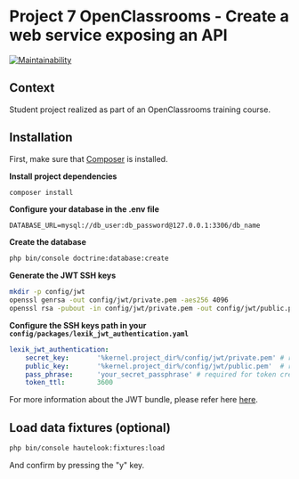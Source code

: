 # Project 7 OpenClassrooms - Create a web service exposing an API

[![Maintainability](https://api.codeclimate.com/v1/badges/98be662baf14115d9a0d/maintainability)](https://codeclimate.com/github/FloStn/P7/maintainability)

## Context

Student project realized as part of an OpenClassrooms training course.

## Installation

First, make sure that [Composer](https://getcomposer.org) is installed.

**Install project dependencies**

``` bash
composer install
```
**Configure your database in the .env file**

``` env
DATABASE_URL=mysql://db_user:db_password@127.0.0.1:3306/db_name
```

**Create the database**

``` bash
php bin/console doctrine:database:create
```
**Generate the JWT SSH keys**

``` bash
mkdir -p config/jwt
openssl genrsa -out config/jwt/private.pem -aes256 4096
openssl rsa -pubout -in config/jwt/private.pem -out config/jwt/public.pem
```
**Configure the SSH keys path in your `config/packages/lexik_jwt_authentication.yaml`**

``` yaml
lexik_jwt_authentication:
    secret_key:       '%kernel.project_dir%/config/jwt/private.pem' # required for token creation
    public_key:       '%kernel.project_dir%/config/jwt/public.pem'  # required for token verification
    pass_phrase:      'your_secret_passphrase' # required for token creation, usage of an environment variable is recommended
    token_ttl:        3600
```

For more information about the JWT bundle, please refer here [here](https://github.com/lexik/LexikJWTAuthenticationBundle/tree/8c897a098280547871be35954d1d7006a3711d30).

## Load data fixtures (optional)

``` bash
php bin/console hautelook:fixtures:load
```
And confirm by pressing the "y" key.
